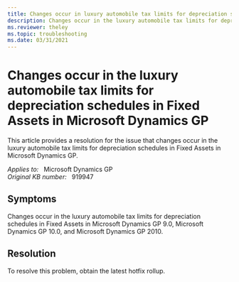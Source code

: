 ```yaml
---
title: Changes occur in luxury automobile tax limits for depreciation schedules
description: Changes occur in the luxury automobile tax limits for depreciation schedules in Fixed Assets in Microsoft Dynamics GP. Provides a resolution.
ms.reviewer: theley
ms.topic: troubleshooting
ms.date: 03/31/2021
---
```

# Changes occur in the luxury automobile tax limits for depreciation schedules in Fixed Assets in Microsoft Dynamics GP

This article provides a resolution for the issue that changes occur in the luxury automobile tax limits for depreciation schedules in Fixed Assets in Microsoft Dynamics GP.

_Applies to:_ &nbsp; Microsoft Dynamics GP  
_Original KB number:_ &nbsp; 919947

## Symptoms

Changes occur in the luxury automobile tax limits for depreciation schedules in Fixed Assets in Microsoft Dynamics GP 9.0, Microsoft Dynamics GP 10.0, and Microsoft Dynamics GP 2010.

## Resolution

To resolve this problem, obtain the latest hotfix rollup.
